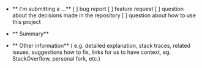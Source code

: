 - **
  I'm
  submitting
  a
  ...**
  [ ]
  bug
  report
  [ ]
  feature
  request
  [ ]
  question
  about
  the
  decisions
  made
  in
  the
  repository
  [ ]
  question
  about
  how
  to
  use
  this
  project

- **
  Summary**

- **
  Other
  information** (
  e.g.
  detailed
  explanation,
  stack
  traces,
  related
  issues,
  suggestions
  how
  to
  fix,
  links
  for
  us
  to
  have
  context,
  eg.
  StackOverflow,
  personal
  fork,
  etc.)
